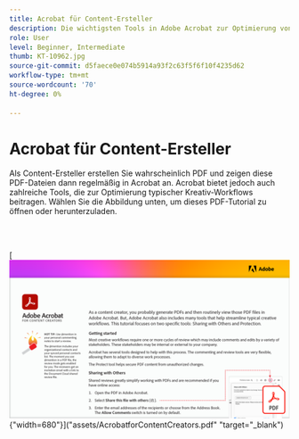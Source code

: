```yaml
---
title: Acrobat für Content-Ersteller
description: Die wichtigsten Tools in Adobe Acrobat zur Optimierung von Kreativ-Workflows kennenlernen.
role: User
level: Beginner, Intermediate
thumb: KT-10962.jpg
source-git-commit: d5faece0e074b5914a93f2c63f5f6f10f4235d62
workflow-type: tm+mt
source-wordcount: '70'
ht-degree: 0%

---
```


# Acrobat für Content-Ersteller

Als Content-Ersteller erstellen Sie wahrscheinlich PDF und zeigen diese PDF-Dateien dann regelmäßig in Acrobat an. Acrobat bietet jedoch auch zahlreiche Tools, die zur Optimierung typischer Kreativ-Workflows beitragen. Wählen Sie die Abbildung unten, um dieses PDF-Tutorial zu öffnen oder herunterzuladen.

<br> 

[![Bild der ersten Seite des Tutorials](assets/Acrobatforcontentcreators.png){&quot;width=680&quot;}](&quot;assets/AcrobatforContentCreators.pdf&quot; &quot;target=&quot;_blank&quot;)